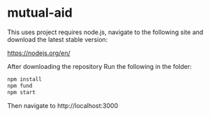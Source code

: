 # mutual-aid
This uses project requires node.js, navigate to the following site and download the latest stable version:

https://nodejs.org/en/

After downloading the repository
Run the following in the folder:

```bash
npm install
npm fund
npm start
```

Then navigate to http://localhost:3000
